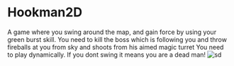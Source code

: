 # Hookman2D
A game where you swing around the map, and gain force by using your green burst skill. 
You need to kill the boss which is following you and throw fireballs at you from sky and shoots from his aimed magic turret
You need to play dynamically. If you dont swing it means you are a dead man! 
![sd](https://user-images.githubusercontent.com/72387932/213011353-6b6b554e-76f9-4818-8024-e9620e666cd8.JPG)
